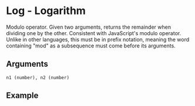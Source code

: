 # Log - Logarithm

Modulo operator. Given two arguments, returns the remainder when dividing one by the other. Consistent with JavaScript's modulo operator. Unlike in other languages, this must be in prefix notation, meaning the word containing "mod" as a subsequence must come before its arguments. 

## Arguments

```n1 (number), n2 (number)```

## Example
<editor :code='`
Modulo Example
by Milo Jacobs\n
was number 2.
whe par mod number 2. 0. pri number..
`' 
:code-wordier="`
Modulo Example
by Milo Jacobs\n
Was number 2?
When you compare modulo number and 2, do we get 0? If so, print number!
`"
output-method='console'></editor>